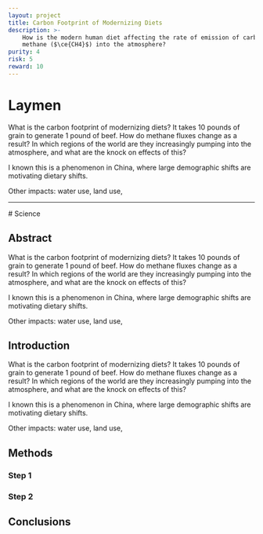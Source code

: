 ```yaml
---
layout: project
title: Carbon Footprint of Modernizing Diets
description: >-
    How is the modern human diet affecting the rate of emission of carbon dioxide ($\ce{CO2}$) and
    methane ($\ce{CH4}$) into the atmosphere?
purity: 4
risk: 5
reward: 10
---
```


# Laymen
What is the carbon footprint of modernizing diets? It takes 10 pounds of grain to generate 1 pound of beef. How do methane fluxes change as a result? In which regions of the world are they increasingly pumping into the atmosphere, and what are the knock on effects of this?

I known this is a phenomenon in China, where large demographic shifts are motivating dietary shifts.

Other impacts: water use, land use,

<hr />
# Science

## Abstract

What is the carbon footprint of modernizing diets? It takes 10 pounds of grain to generate 1 pound of beef. How do methane fluxes change as a result? In which regions of the world are they increasingly pumping into the atmosphere, and what are the knock on effects of this?

I known this is a phenomenon in China, where large demographic shifts are motivating dietary shifts.

Other impacts: water use, land use,

## Introduction

What is the carbon footprint of modernizing diets? It takes 10 pounds of grain to generate 1 pound of beef. How do methane fluxes change as a result? In which regions of the world are they increasingly pumping into the atmosphere, and what are the knock on effects of this?

I known this is a phenomenon in China, where large demographic shifts are motivating dietary shifts.

Other impacts: water use, land use,

## Methods

### Step 1

### Step 2

## Conclusions
